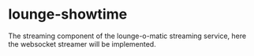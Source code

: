 # lounge-showtime
The streaming component of the lounge-o-matic streaming service, here the websocket streamer will be implemented.
